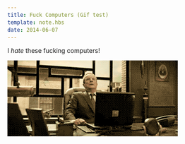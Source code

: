 ```yaml
---
title: Fuck Computers (Gif test)
template: note.hbs
date: 2014-06-07
---
```


I *hate* these fucking computers!

![fuck these computers!](fuck_computers.gif)